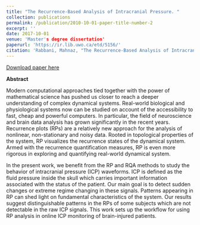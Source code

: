 ```yaml
---
title: "The Recurrence‑Based Analysis of Intracranial Pressure. "
collection: publications
permalink: /publication/2010-10-01-paper-title-number-2
excerpt: ''
date: 2017-10-01
venue: 'Master's degree dissertation'
paperurl: 'https://ir.lib.uwo.ca/etd/5156/'
citation: 'Rabbani, Mahnaz, "The Recurrence-Based Analysis of Intracranial Pressure" (2017). Electronic Thesis and Dissertation Repository. 5156.'
---
```


[Download paper here](https://ir.lib.uwo.ca/etd/5156/)

**Abstract**    

Modern computational approaches tied together with the power of mathematical science has pushed us closer to reach a deeper understanding of complex dynamical systems. Real-world biological and physiological systems now can be studied on account of the accessibility to fast, cheap and powerful computers. In particular, the field of neuroscience and brain data analysis has grown significantly in the recent years. Recurrence plots (RPs) are a relatively new approach for the analysis of nonlinear, non-stationary and noisy data. Rooted in topological properties of the system, RP visualizes the recurrence states of the dynamical system. Armed with the recurrence quantification measures, RP is even more rigorous in exploring and quantifying real-world dynamical system.

In the present work, we benefit from the RP and RQA methods to study the behavior of intracranial pressure (ICP) waveforms. ICP is defined as the fluid pressure inside the skull which carries important information associated with the status of the patient. Our main goal is to detect sudden changes or extreme regime changing in these signals. Patterns appearing in RP can shed light on fundamental characteristics of the system. Our results suggest distinguishable patterns in the RPs of some subjects which are not detectable in the raw ICP signals. This work sets up the workflow for using RP analysis in online ICP monitoring of brain-injured patients.